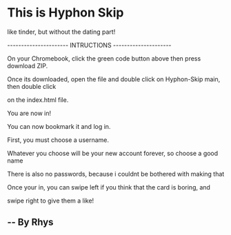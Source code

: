 # This is Hyphon Skip

like tinder, but without the dating part!


---------------------- INTRUCTIONS ---------------------

On your Chromebook, click the green code button above then press download ZIP.

Once its downloaded, open the file and double click on Hyphon-Skip main, then double click

on the index.html file.


You are now in!


You can now bookmark it and log in.

First, you must choose a username.

Whatever you choose will be your new account forever, so choose a good name

There is also no passwords, because i couldnt be bothered with making that

Once your in, you can swipe left if you think that the card is boring, and

swipe right to give them a like! 

--
By Rhys
--
